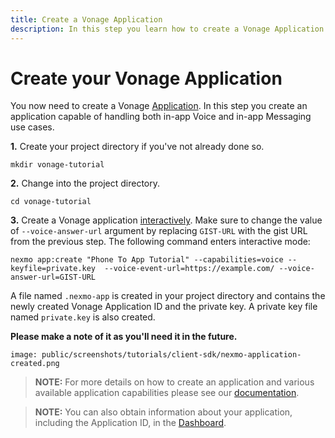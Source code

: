 ```yaml
---
title: Create a Vonage Application
description: In this step you learn how to create a Vonage Application.
---
```


# Create your Vonage Application

You now need to create a Vonage [Application](/conversation/concepts/application). In this step you create an application capable of handling both in-app Voice and in-app Messaging use cases.

**1.** Create your project directory if you've not already done so.

``` shell
mkdir vonage-tutorial
```

**2.** Change into the project directory.

``` shell
cd vonage-tutorial
```

**3.** Create a Vonage application [interactively](/application/nexmo-cli#interactive-mode). Make sure to change the value of `--voice-answer-url` argument by replacing `GIST-URL` with the gist URL from the previous step. The following command enters interactive mode:

``` shell
nexmo app:create "Phone To App Tutorial" --capabilities=voice --keyfile=private.key  --voice-event-url=https://example.com/ --voice-answer-url=GIST-URL 
```

A file named `.nexmo-app` is created in your project directory and contains the newly created Vonage Application ID and the private key. A private key file named `private.key` is also created.

**Please make a note of it as you'll need it in the future.**

```screenshot
image: public/screenshots/tutorials/client-sdk/nexmo-application-created.png
```

> **NOTE:** For more details on how to create an application and various available application capabilities please see our [documentation](/application/overview).

> **NOTE:** You can also obtain information about your application, including the Application ID, in the [Dashboard](https://dashboard.nexmo.com/voice/your-applications).